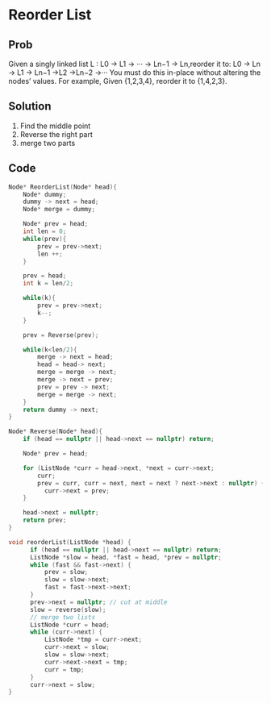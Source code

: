 # Reorder List

## Prob

Given a singly linked list L : L0 → L1 → ··· → Ln−1 → Ln,reorder it to: L0 → Ln → L1 → Ln−1 →L2 →Ln−2 →···
You must do this in-place without altering the nodes’ values. 
For example, Given {1,2,3,4}, reorder it to {1,4,2,3}.

## Solution

1. Find the middle point
2. Reverse the right part
3. merge two parts

## Code
```cpp
Node* ReorderList(Node* head){
	Node* dummy;
	dummy -> next = head;
	Node* merge = dummy;

	Node* prev = head;
	int len = 0;
	while(prev){
		prev = prev->next;
		len ++;
	}

	prev = head;
	int k = len/2;

	while(k){
		prev = prev->next;
		k--;
	}

	prev = Reverse(prev);

	while(k<len/2){
		merge -> next = head;
		head = head-> next;
		merge = merge -> next;
		merge -> next = prev;
		prev = prev -> next;
		merge = merge -> next;
	}
	return dummy -> next;
}

Node* Reverse(Node* head){
	if (head == nullptr || head->next == nullptr) return;

	Node* prev = head;

  	for (ListNode *curr = head->next, *next = curr->next; 
  		curr;
      	prev = curr, curr = next, next = next ? next->next : nullptr) {
          curr->next = prev;
  	}

  	head->next = nullptr;
  	return prev;
}
```


```cpp
void reorderList(ListNode *head) {
	  if (head == nullptr || head->next == nullptr) return;
	  ListNode *slow = head, *fast = head, *prev = nullptr;
	  while (fast && fast->next) {
	      prev = slow;
	      slow = slow->next;
	      fast = fast->next->next;
	  }
	  prev->next = nullptr; // cut at middle
	  slow = reverse(slow);
	  // merge two lists
	  ListNode *curr = head;
	  while (curr->next) {
	      ListNode *tmp = curr->next;
	      curr->next = slow;
	      slow = slow->next;
	      curr->next->next = tmp;
	      curr = tmp;
	  }
	  curr->next = slow;
}
```